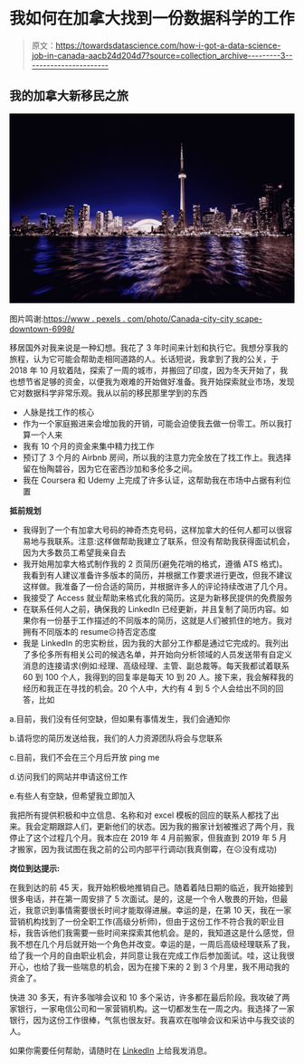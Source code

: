 # 我如何在加拿大找到一份数据科学的工作

> 原文：<https://towardsdatascience.com/how-i-got-a-data-science-job-in-canada-aacb24d204d7?source=collection_archive---------3----------------------->

## 我的加拿大新移民之旅

![](img/8eb4086cd306b0ac2a4cbea3f9285676.png)

图片鸣谢:[https://www . pexels . com/photo/Canada-city-city scape-downtown-6998/](https://www.pexels.com/photo/canada-city-cityscape-downtown-6998/)

移居国外对我来说是一种幻想。我花了 3 年时间来计划和执行它。我想分享我的旅程，认为它可能会帮助走相同道路的人。长话短说，我拿到了我的公关，于 2018 年 10 月软着陆，探索了一周的城市，并搬回了印度，因为冬天开始了，我也想节省足够的资金，以便我为艰难的开始做好准备。我开始探索就业市场，发现它对数据科学非常乐观。我从以前的移民那里学到的东西

*   人脉是找工作的核心
*   作为一个家庭搬进来会增加我的开销，可能会迫使我去做一份零工。所以我打算一个人来
*   我有 10 个月的资金来集中精力找工作
*   预订了 3 个月的 Airbnb 房间，所以我的注意力完全放在了找工作上。我选择留在怡陶碧谷，因为它在密西沙加和多伦多之间。
*   我在 Coursera 和 Udemy 上完成了许多认证，这帮助我在市场中占据有利位置

**抵前规划**

*   我得到了一个有加拿大号码的神奇杰克号码，这样加拿大的任何人都可以很容易地与我联系。注意:这样做帮助我建立了联系，但没有帮助我获得面试机会，因为大多数员工希望我亲自去
*   我开始用加拿大格式制作我的 2 页简历(避免花哨的格式，遵循 ATS 格式)。我看到有人建议准备许多版本的简历，并根据工作要求进行更改，但我不建议这样做。我准备了一份合适的简历，并根据许多人的评论持续改进了几个月。
*   我接受了 Access 就业帮助来格式化我的简历。这是为新移民提供的免费服务
*   在联系任何人之前，确保我的 LinkedIn 已经更新，并且复制了简历内容。如果你有一份基于工作描述的不同版本的简历，这就是人们被抓住的地方。我对拥有不同版本的 resume☹持否定态度
*   我是 LinkedIn 的忠实粉丝，因为我的大部分工作都是通过它完成的。我列出了多伦多所有相关公司的候选名单，并开始向分析领域的人员发送带有自定义消息的连接请求(例如:经理、高级经理、主管、副总裁等。每天我都试着联系 60 到 100 个人，我得到的回复率是每天 10 到 20 人。接下来，我会解释我的经历和我正在寻找的机会。20 个人中，大约有 4 到 5 个人会给出不同的回答，比如

a.目前，我们没有任何空缺，但如果有事情发生，我们会通知你

b.请将您的简历发送给我，我们的人力资源团队将会与您联系

c.目前，我们不会在三个月后开放 ping me

d.访问我们的网站并申请这份工作

e.有些人有空缺，但希望我立即加入

我把所有提供积极和中立信息、名称和对 excel 模板的回应的联系人都找了出来。我会定期跟踪人们，更新他们的状态。因为我的搬家计划被推迟了两个月，我停止了这个过程几个月。我本应在 2019 年 4 月前搬家，但我直到 2019 年 5 月才搬家，因为我试图在我之前的公司内部平行调动(我真倒霉，在☹没有成功)

**岗位到达提示:**

在我到达的前 45 天，我开始积极地推销自己。随着着陆日期的临近，我开始接到很多电话，并在第一周安排了 5 次面试。是的，这是一个令人敬畏的开始，但最近，我意识到事情需要很长时间才能取得进展。幸运的是，在第 10 天，我在一家营销机构找到了一份全职工作(高级分析师)，但由于这份工作不符合我的职业目标，我告诉他们我需要一些时间来探索其他机会。是的，我知道这是什么感觉，但我不想在几个月后就开始一个角色并改变。幸运的是，一周后高级经理联系了我，给了我一个月的自由职业机会，并同意让我在完成工作后参加面试。哇，这让我很开心，也给了我一些喘息的机会，因为在接下来的 2 到 3 个月里，我不用动我的资金了。

快进 30 多天，有许多咖啡会议和 10 多个采访，许多都在最后阶段。我攻破了两家银行，一家电信公司和一家营销机构。这一切都发生在一周之内。我选择了一家银行，因为这份工作很棒，气氛也很友好。我喜欢在咖啡会议和采访中与我交谈的人。

如果你需要任何帮助，请随时在 [LinkedIn](https://www.linkedin.com/in/melvinroy1/) 上给我发消息。